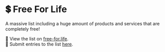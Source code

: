 # 💲 Free For Life
A massive list including a huge amount of products and services that are completely free!

👀 View the list on [free-for.life](https://free-for.life).
<br>
📝 Submit entries to the list [here](https://github.com/free-for-life/free-for-life).
